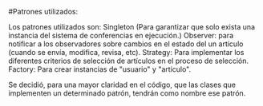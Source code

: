 #Patrones utilizados:

Los patrones utilizados son:
Singleton (Para garantizar que solo exista una instancia del sistema de conferencias en ejecución.)
Observer: para notificar a los observadores sobre cambios en el estado del un artículo (cuando se envía, modifica, revisa, etc).
Strategy: Para implementar los diferentes criterios de selección de artículos en el proceso de selección.
Factory: Para crear instancias de "usuario" y "artículo".

Se decidió, para una mayor claridad en el código, que las clases que implementen un determinado patrón, tendrán como nombre ese patrón.